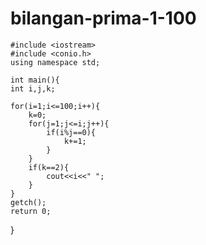 # bilangan-prima-1-100


    #include <iostream>
    #include <conio.h>
    using namespace std;

    int main(){
    int i,j,k;

    for(i=1;i<=100;i++){
        k=0;
        for(j=1;j<=i;j++){
            if(i%j==0){
                k+=1;
            }
        }
        if(k==2){
            cout<<i<<" ";
        }
    }
    getch();
    return 0;
   }
